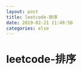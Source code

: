 ```yaml
--- 
layout: post 
title: leetcode-排序 
date: 2019-02-21 11:49:50 
categories: else 
---
```

# leetcode-排序
